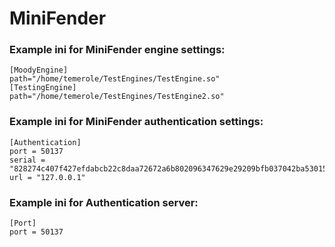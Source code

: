 # MiniFender
### Example ini for MiniFender engine settings:
        
```
[MoodyEngine]
path="/home/temerole/TestEngines/TestEngine.so"
[TestingEngine]
path="/home/temerole/TestEngines/TestEngine2.so"
```

### Example ini for MiniFender authentication settings:

```
[Authentication]
port = 50137
serial = "828274c407f427efdabcb22c8daa72672a6b802096347629e29209bfb037042ba53015a108eb47d19316c3af010d92cf4cbc26214deee805a423db20fa6308ed"
url = "127.0.0.1"
``` 

### Example ini for Authentication server:

```
[Port]
port = 50137
```
